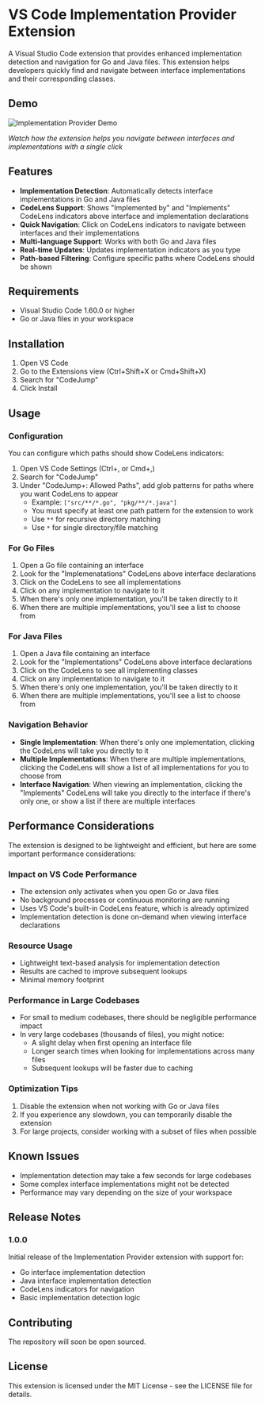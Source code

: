 # VS Code Implementation Provider Extension

A Visual Studio Code extension that provides enhanced implementation detection and navigation for Go and Java files. This extension helps developers quickly find and navigate between interface implementations and their corresponding classes.


## Demo

![Implementation Provider Demo](https://media0.giphy.com/media/v1.Y2lkPTc5MGI3NjExd2VmbmloaXA5Z3k1aGFheDdyZnJlcGV1eWp5cnR4cmVjaWdrcnd3MyZlcD12MV9pbnRlcm5hbF9naWZfYnlfaWQmY3Q9Zw/9Us5TVKsJhKLF1PLRT/giphy.gif)

*Watch how the extension helps you navigate between interfaces and implementations with a single click*

## Features

- **Implementation Detection**: Automatically detects interface implementations in Go and Java files
- **CodeLens Support**: Shows "Implemented by" and "Implements" CodeLens indicators above interface and implementation declarations
- **Quick Navigation**: Click on CodeLens indicators to navigate between interfaces and their implementations
- **Multi-language Support**: Works with both Go and Java files
- **Real-time Updates**: Updates implementation indicators as you type
- **Path-based Filtering**: Configure specific paths where CodeLens should be shown

## Requirements

- Visual Studio Code 1.60.0 or higher
- Go or Java files in your workspace

## Installation

1. Open VS Code
2. Go to the Extensions view (Ctrl+Shift+X or Cmd+Shift+X)
3. Search for "CodeJump"
4. Click Install

## Usage

### Configuration

You can configure which paths should show CodeLens indicators:

1. Open VS Code Settings (Ctrl+, or Cmd+,)
2. Search for "CodeJump"
3. Under "CodeJump+: Allowed Paths", add glob patterns for paths where you want CodeLens to appear
   - Example: `["src/**/*.go", "pkg/**/*.java"]`
   - You must specify at least one path pattern for the extension to work
   - Use `**` for recursive directory matching
   - Use `*` for single directory/file matching

### For Go Files

1. Open a Go file containing an interface
2. Look for the "Implemenatations" CodeLens above interface declarations
3. Click on the CodeLens to see all implementations
4. Click on any implementation to navigate to it
5. When there's only one implementation, you'll be taken directly to it
6. When there are multiple implementations, you'll see a list to choose from

### For Java Files

1. Open a Java file containing an interface
2. Look for the "Implementations" CodeLens above interface declarations
3. Click on the CodeLens to see all implementing classes
4. Click on any implementation to navigate to it
5. When there's only one implementation, you'll be taken directly to it
6. When there are multiple implementations, you'll see a list to choose from

### Navigation Behavior

- **Single Implementation**: When there's only one implementation, clicking the CodeLens will take you directly to it
- **Multiple Implementations**: When there are multiple implementations, clicking the CodeLens will show a list of all implementations for you to choose from
- **Interface Navigation**: When viewing an implementation, clicking the "Implements" CodeLens will take you directly to the interface if there's only one, or show a list if there are multiple interfaces

## Performance Considerations

The extension is designed to be lightweight and efficient, but here are some important performance considerations:

### Impact on VS Code Performance
- The extension only activates when you open Go or Java files
- No background processes or continuous monitoring are running
- Uses VS Code's built-in CodeLens feature, which is already optimized
- Implementation detection is done on-demand when viewing interface declarations

### Resource Usage
- Lightweight text-based analysis for implementation detection
- Results are cached to improve subsequent lookups
- Minimal memory footprint

### Performance in Large Codebases
- For small to medium codebases, there should be negligible performance impact
- In very large codebases (thousands of files), you might notice:
  - A slight delay when first opening an interface file
  - Longer search times when looking for implementations across many files
  - Subsequent lookups will be faster due to caching

### Optimization Tips
1. Disable the extension when not working with Go or Java files
2. If you experience any slowdown, you can temporarily disable the extension
3. For large projects, consider working with a subset of files when possible

## Known Issues

- Implementation detection may take a few seconds for large codebases
- Some complex interface implementations might not be detected
- Performance may vary depending on the size of your workspace

## Release Notes

### 1.0.0

Initial release of the Implementation Provider extension with support for:
- Go interface implementation detection
- Java interface implementation detection
- CodeLens indicators for navigation
- Basic implementation detection logic

## Contributing

The repository will soon be open sourced.

## License

This extension is licensed under the MIT License - see the LICENSE file for details. 